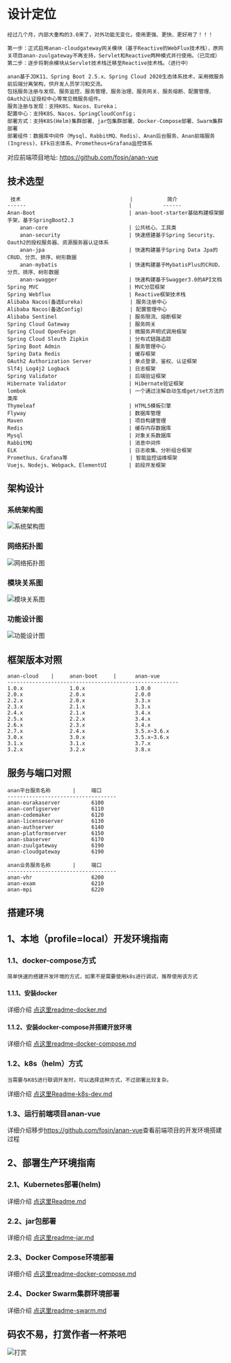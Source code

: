 # 设计定位
    经过几个月，内部大重构的3.0来了，对外功能无变化，使用更强、更快、更好用了！！！

    第一步：正式启用anan-cloudgateway网关模块（基于Reactive的WebFlux技术栈），原网关项目anan-zuulgateway不再支持，Servlet和Reactive两种模式并行使用。（已完成）
    第二步：逐步将剩余模块从Servlet技术栈迁移至Reactive技术栈。（进行中）

    anan基于JDK11、Spring Boot 2.5.x、Spring Cloud 2020生态体系技术，采用微服务前后端分离架构，供开发人员学习和交流。
    包括服务注册与发现、服务监控、服务管理、服务治理、服务网关、服务熔断、配置管理、OAuth2认证授权中心等常见微服务组件。
    服务注册与发现：支持K8S、Nacos、Eureka；
    配置中心：支持K8S、Nacos、SpringCloudConfig；
    部署方式：支持K8S(Helm)集群部署、jar包集群部署、Docker-Compose部署、Swarm集群部署
    部署组件：数据库中间件（Mysql、RabbitMQ、Redis）、Anan后台服务、Anan前端服务(Ingress)、EFk日志体系、Prometheus+Grafana监控体系

对应前端项目地址: <https://github.com/fosin/anan-vue>

## 技术选型

     技术                                   |           简介 
    ------                                 |          ------
    Anan-Boot                              | anan-boot-starter基础构建框架脚手架，基于SpringBoot2.3
        anan-core                          | 公共核心、工具类
        anan-security                      | 快速搭建基于Spring Security、Oauth2的授权服务器、资源服务器认证体系
        anan-jpa                           | 快速构建基于Spring Data Jpa的CRUD、分页、排序、树形数据
        anan-mybatis                       | 快速构建基于MybatisPlus的CRUD、分页、排序、树形数据
        anan-swagger                       | 快速构建基于Swagger3.0的API文档
    Spring MVC                             | MVC分层框架 
    Spring Webflux                         | Reactive框架技术栈
    Alibaba Nacos(备选Eureka)               | 服务注册中心 
    Alibaba Nacos(备选Config)               | 配置管理中心 
    Alibaba Sentinel                       | 服务限流、熔断框架 
    Spring Cloud Gateway                   | 服务网关 
    Spring Cloud OpenFeign                 | 微服务声明式调用框架 
    Spring Cloud Sleuth Zipkin             | 分布式链路追踪
    Spring Boot Admin                      | 服务管理中心 
    Spring Data Redis                      | 缓存框架 
    OAuth2 Authorization Server            | 单点登录、鉴权、认证框架
    Slf4j Log4j2 Logback                   | 日志框架
    Spring Validator                       | 后端验证框架 
    Hibernate Validator                    | Hibernate验证框架 
    lombok                                 | 一个通过注解自动生成get/set方法的类库 
    Thymeleaf                              | HTML5模板引擎  
    Flyway                                 | 数据库管理  
    Maven                                  | 项目构建管理  
    Redis                                  | 缓存内存数据库 
    Mysql                                  | 对象关系数据库 
    RabbitMQ                               | 消息中间件
    ELK                                    | 日志收集、分析组合框架
    Promethus、Grafana等                    | 智能监控运维框架
    Vuejs、Nodejs、Webpack、ElementUI       | 前段开发框架
## 架构设计

### 系统架构图

![系统架构图](docs/image/技术架构图.png)

### 网络拓扑图

![网络拓扑图](docs/image/网络拓扑图.png)

### 模块关系图

![模块关系图](docs/image/模块关系图.png)

### 功能设计图

![功能设计图](docs/image/功能设计图.png)

## 框架版本对照

    anan-cloud    |     anan-boot     |      anan-vue
    -------------------------------------------------------
    1.0.x               1.0.x                1.0.0         
    2.0.x               2.0.x                2.0.0         
    2.2.x               2.0.x                3.3.x
    2.3.x               2.1.x                3.3.x
    2.4.x               2.1.x                3.4.x
    2.5.x               2.2.x                3.4.x
    2.6.x               2.3.x                3.4.x
    2.7.x               2.4.x                3.5.x~3.6.x
    3.0.x               3.0.x                3.5.x~3.6.x
    3.1.x               3.1.x                3.7.x
    3.2.x               3.2.x                3.8.x

## 服务与端口对照

    anan平台服务名称       |     端口
    -----------------------------------
    anan-eurakaserver          6100
    anan-configserver          6110
    anan-codemaker             6120
    anan-licenseserver         6130
    anan-authserver            6140
    anan-platformserver        6150
    anan-sbaserver             6170
    anan-zuulgateway           6190
    anan-cloudgateway          6190

    anan业务服务名称       |     端口
    -----------------------------------
    anan-vhr                   6200
    anan-exam                  6210
    anan-mpi                   6220

## 搭建环境

## 1、本地（profile=local）开发环境指南

### 1.1、docker-compose方式
    
    简单快速的搭建开发环境的方式，如果不是需要使用k8s进行调试，推荐使用该方式

#### 1.1.1、安装docker

详细介绍 [点这里readme-docker.md](deploy/docker/readme-docker.md)

#### 1.1.2、安装docker-compose并搭建开放环境

详细介绍 [点这里readme-docker-compose.md](deploy/docker/readme-docker-compose.md)

### 1.2、k8s（helm）方式
    
    当需要与K8S进行联调开发时，可以选择这种方式，不过部署比较复杂。

详细介绍 [点这里Readme-k8s-dev.md](deploy/k8s/Readme-k8s-dev.md)

### 1.3、运行前端项目anan-vue

详细介绍移步<https://github.com/fosin/anan-vue>查看前端项目的开发环境搭建过程

## 2、部署生产环境指南

### 2.1、Kubernetes部署(helm)

详细介绍 [点这里Readme.md](deploy/helm/Readme.md)

### 2.2、jar包部署

详细介绍 [点这里readme-jar.md](deploy/jar/readme-jar.md)

### 2.3、Docker Compose环境部署

详细介绍 [点这里readme-docker-compose.md](deploy/docker/readme-docker-compose.md)

### 2.4、Docker Swarm集群环境部署

详细介绍 [点这里readme-swarm.md](deploy/swarm/readme-swarm.md)

## 码农不易，打赏作者一杯茶吧

![打赏](https://upload.jianshu.io/users/qrcodes/22247790/%E5%BE%AE%E4%BF%A1%E5%92%8C%E6%94%AF%E4%BB%98%E5%AE%9D.jpg)
